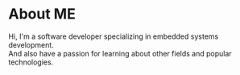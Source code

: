 # About ME
Hi, I'm a software developer specializing in embedded systems development.<br> And also have a passion for learning about other fields and popular technologies.
